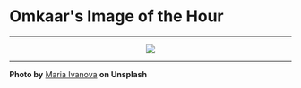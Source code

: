 # Omkaar's Image of the Hour

---

<div align="center">

<a href="https://unsplash.com/photos/sunset-silhouetted-through-trees-and-people-TS88ARQVtJE">
  <img src="https://images.unsplash.com/photo-1751837184233-b26fa8444e4f?crop=entropy&cs=tinysrgb&fit=max&fm=jpg&ixid=M3w3NjA2Nzh8MHwxfHJhbmRvbXx8fHx8fHx8fDE3NTIwNjYwMDB8&ixlib=rb-4.1.0&q=80&w=1080" style="max-width:100%; height:auto;">
</a>



</div>

---

**Photo by** [Maria Ivanova](https://unsplash.com/@marishphoto) **on Unsplash**
